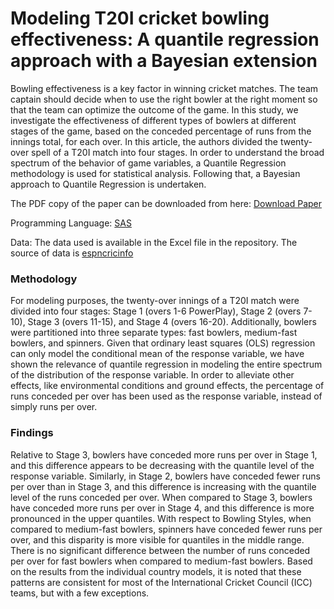 # Modeling T20I cricket bowling effectiveness: A quantile regression approach with a Bayesian extension

Bowling effectiveness is a key factor in winning cricket matches. The team captain should decide when to use the right bowler at the right moment so that the team can optimize the outcome of the game. In this study, we investigate the effectiveness of different types of bowlers at different stages of the game, based on the conceded percentage of runs from the innings total, for each over. In this article, the authors divided the twenty-over spell of a T20I match into four stages. In order to understand the broad spectrum of the behavior of game variables, a Quantile Regression methodology is used for statistical analysis. Following that, a Bayesian approach to Quantile Regression is undertaken.

The PDF copy of the paper can be downloaded from here: [Download Paper](https://journals.sagepub.com/doi/full/10.3233/JSA-200556) 

Programming Language: [SAS](https://www.sas.com/en_us/home.html)

Data: The data used is available in the Excel file in the repository. The source of data is [espncricinfo](https://www.espncricinfo.com/)

### Methodology

For modeling purposes, the twenty-over innings of a T20I match were divided into four stages: Stage 1 (overs 1-6 PowerPlay), Stage 2 (overs 7-10), Stage 3 (overs 11-15), and Stage 4 (overs 16-20). Additionally, bowlers were partitioned into three separate types: fast bowlers, medium-fast bowlers, and spinners. Given that ordinary least squares (OLS) regression can only model the conditional mean of the response variable, we have shown the relevance of quantile regression in modeling the entire spectrum of the distribution of the response variable. In order to alleviate other effects, like environmental conditions and ground effects, the percentage of runs conceded per over has been used as the response variable, instead of simply runs per over.

### Findings

Relative to Stage 3, bowlers have conceded more runs per over in Stage 1, and this difference appears to be decreasing with the quantile level of the response variable. Similarly, in Stage 2, bowlers have conceded fewer runs per over than in Stage 3, and this difference is increasing with the quantile level of the runs conceded per over. When compared to Stage 3, bowlers have conceded more runs per over in Stage 4, and this difference is more pronounced in the upper quantiles. With respect to Bowling Styles, when compared to medium-fast bowlers, spinners have conceded fewer runs per over, and this disparity is more visible for quantiles in the middle range. There is no significant difference between the number of runs conceded per over for fast bowlers when compared to medium-fast bowlers. Based on the results from the individual country models, it is noted that these patterns are consistent for most of the International Cricket Council (ICC) teams, but with a few exceptions.




